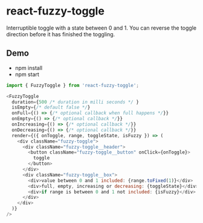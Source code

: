 # react-fuzzy-toggle

Interruptible toggle with a state between 0 and 1. 
You can reverse the toggle direction before it has finished the toggling.


## Demo

* npm install
* npm start

```js
import { FuzzyToggle } from 'react-fuzzy-toggle';

<FuzzyToggle
  duration={500 /* duration in milli seconds */ }
  isEmpty={/* default false */}
  onFull={() => {/* optional callback when full happens */}}
  onEmpty={() => {/* optional callback */}}
  onIncreasing={() => {/* optional callback */}}
  onDecreasing={() => {/* optional callback */}}
  render={({ onToggle, range, toggleState, isFuzzy }) => (
    <div className="fuzzy-toggle">
      <div className="fuzzy-toggle__header">
        <button className="fuzzy-toggle__button" onClick={onToggle}>
          toggle
        </button>
      </div>
      <div className="fuzzy-toggle__box">
        <div>value between 0 and 1 included: {range.toFixed(1)}</div>
        <div>full, empty, increasing or decreasing: {toggleState}</div>
        <div>if range is between 0 and 1 not included: {isFuzzy}</div>
      </div>
    </div>
  )}
/>
```
